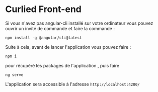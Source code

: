 # Curlied Front-end

Si vous n'avez pas angular-cli installé sur votre ordinateur vous pouvez ouvrir un invité de commande et faire la commande : 

```
npm install -g @angular/cli@latest
```

Suite à cela, avant de lancer l'application vous pouvez faire :  

```npm i```

pour récupéré les packages de l'application , puis faire

```ng serve```

L'application sera accessible à l'adresse `http://localhost:4200/`
